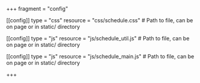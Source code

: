 +++
fragment = "config"

[[config]]
  type = "css"
  resource = "css/schedule.css" # Path to file, can be on page or in static/ directory

[[config]]
  type = "js"
  resource = "js/schedule_util.js" # Path to file, can be on page or in static/ directory

[[config]]
  type = "js"
  resource = "js/schedule_main.js" # Path to file, can be on page or in static/ directory

+++